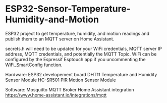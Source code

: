 # ESP32-Sensor-Temperature-Humidity-and-Motion
ESP32 project to get temperature, humidity, and motion readings and publish them to an MQTT server on Home Assistant. 

secrets.h will need to be updated for your WiFi credentials, MQTT server IP address, MQTT credentials, and potentially the MQTT Topic. 
WiFi can be configured by the Espressif Esptouch app if you uncommenting the WiFi_SmartConfig function.

Hardware:
ESP32 developement board
DHT11 Temperature and Humidity Sensor Module
HC-SR501 PIR Motion Sensor Module

Software:
Mosquitto MQTT Broker Home Assistant integration
https://www.home-assistant.io/integrations/mqtt


